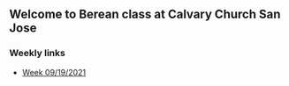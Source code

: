 ## Welcome to Berean class at Calvary Church San Jose

### Weekly links

* [Week 09/19/2021](#week091921)